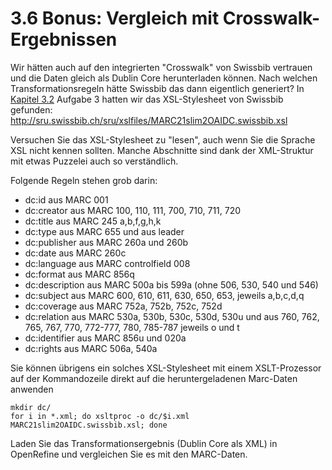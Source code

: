 # 3.6 Bonus: Vergleich mit Crosswalk-Ergebnissen

Wir hätten auch auf den integrierten "Crosswalk" von Swissbib vertrauen und die Daten gleich als Dublin Core herunterladen können. Nach welchen Transformationsregeln hätte Swissbib das dann eigentlich generiert? In [Kapitel 3.2](/3.2) Aufgabe 3 hatten wir das XSL-Stylesheet von Swissbib gefunden: <http://sru.swissbib.ch/sru/xslfiles/MARC21slim2OAIDC.swissbib.xsl>

Versuchen Sie das XSL-Stylesheet zu "lesen", auch wenn Sie die Sprache XSL nicht kennen sollten. Manche Abschnitte sind dank der XML-Struktur mit etwas Puzzelei auch so verständlich.

Folgende Regeln stehen grob darin:

* dc:id aus MARC 001
* dc:creator aus MARC 100, 110, 111, 700, 710, 711, 720
* dc:title aus MARC 245 a,b,f,g,h,k
* dc:type aus MARC 655 und aus leader
* dc:publisher aus MARC 260a und 260b
* dc:date aus MARC 260c
* dc:language aus MARC controlfield 008
* dc:format aus MARC 856q
* dc:description aus MARC 500a bis 599a (ohne 506, 530, 540 und 546)
* dc:subject aus MARC 600, 610, 611, 630, 650, 653, jeweils a,b,c,d,q
* dc:coverage aus MARC 752a, 752b, 752c, 752d
* dc:relation aus MARC 530a, 530b, 530c, 530d, 530u und aus 760, 762, 765, 767, 770, 772-777, 780, 785-787  jeweils o und t
* dc:identifier aus MARC 856u und 020a
* dc:rights aus MARC 506a, 540a

Sie können übrigens ein solches XSL-Stylesheet mit einem XSLT-Prozessor auf der Kommandozeile direkt auf die heruntergeladenen Marc-Daten anwenden

```
mkdir dc/
for i in *.xml; do xsltproc -o dc/$i.xml MARC21slim2OAIDC.swissbib.xsl; done
```

Laden Sie das Transformationsergebnis (Dublin Core als XML) in OpenRefine und vergleichen Sie es mit den MARC-Daten.
